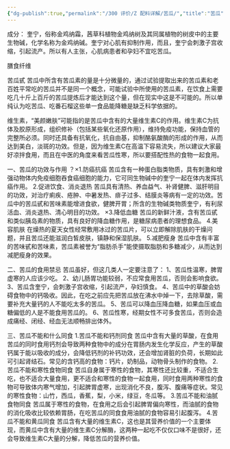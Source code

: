 ```yaml
---
{"dg-publish":true,"permalink":"/300 评价/Z 配料详解/苦瓜/","title":"苦瓜","created":"2023-04-27T09:59:26.627+08:00","updated":"2024-01-12T12:04:33.943+08:00"}
---
```



成分：
奎宁，俗称金鸡纳霜，茜草科植物金鸡纳树及其同属植物的树皮中的主要生物碱，化学名称为金鸡纳碱。奎宁对心肌有抑制作用，而且，奎宁会刺激子宫收缩，引起流产。所以有人主张，心肌病患者和孕妇不宜吃苦瓜。

膳食纤维

苦瓜甙
苦瓜中所含有苦瓜素的量是十分微量的，通过试验提取出来的苦瓜素和老百姓平常吃的苦瓜并不是同一个概念，可能试验中所使用的苦瓜素，在饮食上需要吃几十斤上百斤的苦瓜提炼后才能达到这个量，但在现实中这是不可能的。所以单纯认为吃苦瓜、吃番石榴这些单一食品能降糖是缺乏科学依据的。

维生素，“美颜嫩肤”可能指的是苦瓜中含有的大量维生素C的作用。维生素C为抗体及胶原形成，组织修补（包括某些氧化还原作用），维持免疫功能，保持血管的完整所必须。同时还具备有抗氧化，抗自由基，抑制酪氨酸酶的形成的作用，从而达到美白，淡斑的功效。但是，因为维生素C在高温下容易流失，所以建议大家最好凉拌食用，而且在中医的角度来看苦瓜性寒，所以要搭配性热的食物一起食用。

一、苦瓜的功效与作用
？×1.防癌抗癌
苦瓜含有一种蛋白脂类物质，具有刺激和增强动物体内免疫细胞吞食癌细胞的能力，它可同生物碱中的奎宁一起在体内发挥抗癌作用。
2.促进饮食、消炎退热
苦瓜具有清热、养血益气、补肾健脾、滋肝明目的功效，对治疗痢疾、疮肿、中暑发热、痱子过多、结膜炎等病有一定的功效。苦瓜中的苦瓜甙和苦味素能增进食欲，健脾开胃；所含的生物碱类物质奎宁，有利尿活血、消炎退热、清心明目的功效。
×3.降低血糖
苦瓜的新鲜汁液，含有苦瓜甙和类似胰岛素的物质，具有良好的降血糖作用，是糖尿病患者的理想食品。
4.美容肌肤
在燥热的夏天女性经常敷用冰过的苦瓜片，可以立即解除肌肤的干燥问题，并且苦瓜还能滋润白皙皮肤，镇静和保湿肌肤。
5.减肥瘦身
苦瓜中含有丰富的苦味甙和苦味素，苦瓜素被誉为“脂肪杀手”能使摄取脂肪和多糖减少，从而达到减肥瘦身的效果。

二、苦瓜的食用禁忌
苦瓜虽好，但这几类人一定要注意了：
1、苦瓜性温寒，脾胃虚寒的人应该少吃。
2、幼儿肠胃功能较弱，不应常食用苦瓜，否则会影响食欲。
3、苦瓜含奎宁，会刺激子宫收缩，引起流产，孕妇慎食。
4、苦瓜中的草酸会妨碍食物中的钙吸收。因此，在吃之前应先把苦瓜放在沸水中焯一下，去除草酸，需要补充大量钙的人不能吃太多的苦瓜。
5、苦瓜可以降血压降血糖，如果血压或血糖偏低的人是不能食用苦瓜的。
6、苦瓜性寒，经期女性不可多食苦瓜，否则会造成痛经、闭经、经血无法顺畅排出体外。

三、苦瓜不能和什么同食
1.苦瓜不能和钙剂同食
苦瓜中含有大量的草酸，在食用苦瓜的同时食用钙剂会导致两种食物中的成分在胃肠内发生化学反应，产生的草酸钙属于能以吸收的成分，会降低钙剂的补钙功效，还会增加肾脏的负荷，长期如此可引起肾结石。常见的含钙高的食物：钙片，奶制品，动物骨头制作的食物。
2.苦瓜不能和寒性食物同食
苦瓜自身属于寒性的食物，其寒性还比较重，不适合生吃，也不适合大量食用，更不适合和寒性的食物一起食用，同时食用两种寒性的食物可导致体内寒气增加，引起脾胃虚寒，出现消化不良，腹泻、腹痛等症状。常见的寒性食物：山竹，西瓜，香蕉，梨，小米，绿豆，冬瓜等。
3.苦瓜不能和油腻食物同食
苦瓜属于寒性的食物，在食用之后会引起脾胃偏向寒性，而油腻的食物的消化吸收比较依赖胃肠，在吃苦瓜的同食食用油腻的食物容易引起腹泻。
4.苦瓜不能和黄瓜同食
苦瓜含有大量的维生素C，这也是其营养价值的一个主要体现，而黄瓜中含有大量的维生素C分解酶，这两种一起吃不仅仅口味不是很好，还会导致维生素C大量的分解，降低苦瓜的营养价值。

